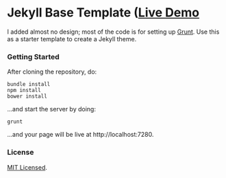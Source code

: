 # Jekyll Base Template ([Live Demo](http://jekyll.chibi.io)

I added almost no design; most of the code is for setting up <a href="http://gruntjs.com/">Grunt</a>. Use this as a starter template to create a Jekyll theme.

### Getting Started

After cloning the repository, do:

~~~
bundle install
npm install
bower install
~~~

...and start the server by doing:

~~~
grunt
~~~

...and your page will be live at http://localhost:7280.

### License

[MIT Licensed](http://chibicode.mit-license.org/).

